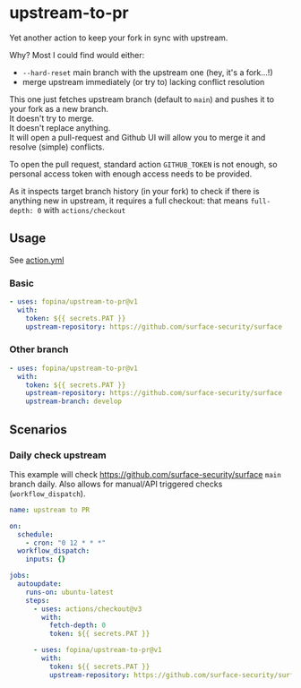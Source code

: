 # upstream-to-pr

Yet another action to keep your fork in sync with upstream.

Why? Most I could find would either:
*  `--hard-reset` main branch with the upstream one (hey, it's a fork...!)
* merge upstream immediately (or try to) lacking conflict resolution

This one just fetches upstream branch (default to `main`) and pushes it to your fork as a new branch.  
It doesn't try to merge.  
It doesn't replace anything.  
It will open a pull-request and Github UI will allow you to merge it and resolve (simple) conflicts.

To open the pull request, standard action `GITHUB_TOKEN` is not enough, so personal access token with enough access needs to be provided.

As it inspects target branch history (in your fork) to check if there is anything new in upstream, it requires a full checkout: that means `full-depth: 0` with `actions/checkout`



## Usage

See [action.yml](action.yml)

### Basic

```yaml
- uses: fopina/upstream-to-pr@v1
  with:    
    token: ${{ secrets.PAT }}
    upstream-repository: https://github.com/surface-security/surface
```

### Other branch

```yaml
- uses: fopina/upstream-to-pr@v1
  with:    
    token: ${{ secrets.PAT }}
    upstream-repository: https://github.com/surface-security/surface
    upstream-branch: develop
```

## Scenarios

### Daily check upstream

This example will check https://github.com/surface-security/surface `main` branch daily. Also allows for manual/API triggered checks (`workflow_dispatch`).

```yaml
name: upstream to PR

on:
  schedule:
    - cron: "0 12 * * *"
  workflow_dispatch:
    inputs: {}

jobs:
  autoupdate:
    runs-on: ubuntu-latest
    steps:
      - uses: actions/checkout@v3
        with:
          fetch-depth: 0
          token: ${{ secrets.PAT }}

      - uses: fopina/upstream-to-pr@v1
        with:
          token: ${{ secrets.PAT }}
          upstream-repository: https://github.com/surface-security/surface
```
